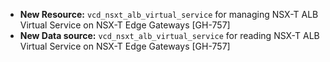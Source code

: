 * **New Resource:** `vcd_nsxt_alb_virtual_service` for managing NSX-T ALB Virtual Service on NSX-T Edge Gateways
  [GH-757]
* **New Data source:** `vcd_nsxt_alb_virtual_service` for reading NSX-T ALB Virtual Service on NSX-T Edge Gateways
  [GH-757]
